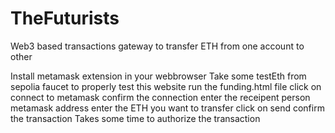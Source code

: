 # TheFuturists
Web3 based transactions gateway to transfer ETH from one account to other

Install metamask extension in your webbrowser
Take some testEth from sepolia faucet to properly test this website
run the funding.html file
click on connect to metamask
confirm the connection
enter the receipent person metamask address
enter the ETH you want to transfer
click on send
confirm the transaction
Takes some time to authorize the transaction



